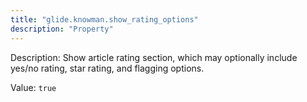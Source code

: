 ```yaml
---
title: "glide.knowman.show_rating_options"
description: "Property"
---
```


Description: Show article rating section, which may optionally include yes/no rating, star rating, and flagging options.

Value: `true`